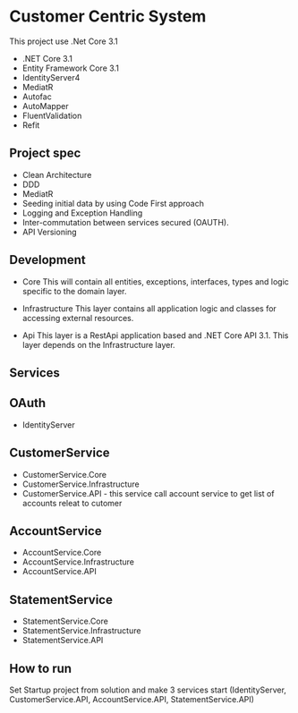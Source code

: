 # Customer Centric System

This project use .Net Core 3.1

- .NET Core 3.1
- Entity Framework Core 3.1
- IdentityServer4
- MediatR
- Autofac
- AutoMapper
- FluentValidation
- Refit

## Project spec

- Clean Architecture
- DDD
- MediatR
- Seeding initial data by using Code First approach
- Logging and Exception Handling
- Inter-commutation between services secured (OAUTH). 
- API Versioning 

## Development

- Core
This will contain all entities, exceptions, interfaces, types and logic specific to the domain layer.

- Infrastructure
This layer contains all application logic and classes for accessing external resources.

- Api
This layer is a RestApi application based and .NET Core API 3.1. This layer depends on the Infrastructure layer.

## Services

## OAuth
- IdentityServer

## CustomerService
- CustomerService.Core
- CustomerService.Infrastructure
- CustomerService.API - this service call account service to get list of accounts releat to cutomer

## AccountService
- AccountService.Core
- AccountService.Infrastructure
- AccountService.API

## StatementService
- StatementService.Core
- StatementService.Infrastructure
- StatementService.API

## How to run
Set Startup project from solution and make 3 services start (IdentityServer, CustomerService.API, AccountService.API, StatementService.API) 
